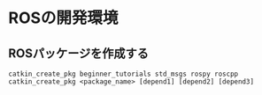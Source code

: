 # ROSの開発環境

## ROSパッケージを作成する

```
catkin_create_pkg beginner_tutorials std_msgs rospy roscpp
catkin_create_pkg <package_name> [depend1] [depend2] [depend3]
```
